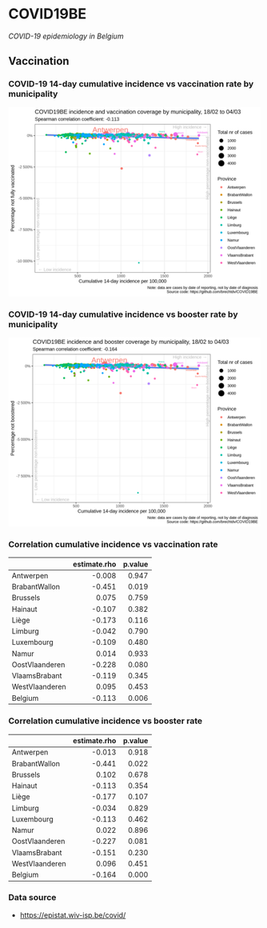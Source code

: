 
# COVID19BE

*COVID-19 epidemiology in Belgium*

## Vaccination

### COVID-19 14-day cumulative incidence vs vaccination rate by municipality

![](covid19be-vaccination.png)

### COVID-19 14-day cumulative incidence vs booster rate by municipality

![](covid19be-vaccination-booster.png)

### Correlation cumulative incidence vs vaccination rate

|                | estimate.rho | p.value |
| :------------- | -----------: | ------: |
| Antwerpen      |      \-0.008 |   0.947 |
| BrabantWallon  |      \-0.451 |   0.019 |
| Brussels       |        0.075 |   0.759 |
| Hainaut        |      \-0.107 |   0.382 |
| Liège          |      \-0.173 |   0.116 |
| Limburg        |      \-0.042 |   0.790 |
| Luxembourg     |      \-0.109 |   0.480 |
| Namur          |        0.014 |   0.933 |
| OostVlaanderen |      \-0.228 |   0.080 |
| VlaamsBrabant  |      \-0.119 |   0.345 |
| WestVlaanderen |        0.095 |   0.453 |
| Belgium        |      \-0.113 |   0.006 |

### Correlation cumulative incidence vs booster rate

|                | estimate.rho | p.value |
| :------------- | -----------: | ------: |
| Antwerpen      |      \-0.013 |   0.918 |
| BrabantWallon  |      \-0.441 |   0.022 |
| Brussels       |        0.102 |   0.678 |
| Hainaut        |      \-0.113 |   0.354 |
| Liège          |      \-0.177 |   0.107 |
| Limburg        |      \-0.034 |   0.829 |
| Luxembourg     |      \-0.113 |   0.462 |
| Namur          |        0.022 |   0.896 |
| OostVlaanderen |      \-0.227 |   0.081 |
| VlaamsBrabant  |      \-0.151 |   0.230 |
| WestVlaanderen |        0.096 |   0.451 |
| Belgium        |      \-0.164 |   0.000 |

### Data source

  - <https://epistat.wiv-isp.be/covid/>

